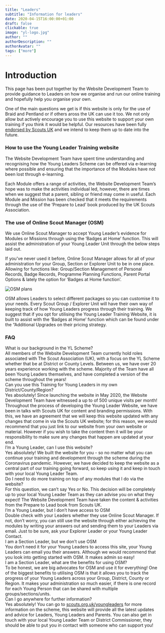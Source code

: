 ```yaml
---
title: "Leaders"
subtitle: "Information for leaders"
date: 2020-04-15T16:00:00+01:00
draft: false
clickable: true
image: "yl-logo.jpg"
author: ""
authorDescription: ""
authorAvatar: ""
tags: ["more"]
---
```


# Introduction

This page has been put together by the Website Development Team to provide guidance to Leaders on how we organise and run our online training and hopefully help you organise your own.

One of the main questions we get is if this website is only for the use of Braid and Pentland or if others aross the UK can use it too. We not only allow but actively encourage you to use this website to support your own training if you think it would be helpful. Our resources have been fully [endorsed by Scouts UK](https://www.scouts.org.uk/volunteers/running-your-section/running-an-explorer-unit/explorers-covid-19-safe-games-and-activities/) and we intend to keep them up to date into the future.

### How to use the Young Leader Training website

The Website Development Team have spent time understanding and recognising how the Young Leaders Scheme can be offered via e-learning where possible and ensuring that the importance of the Modules have not been lost through e-learning.

Each Module offers a range of activities, the Website Development Team’s hope was to make the activities individual led, however, there are times when we suggest that a parent, sibling or friend may come in useful. Each Module and Mission has been checked that it meets the requirements through the use of the ‘Prepare to Lead’ book produced by the UK Scouts Association.

### The use of Online Scout Manager (OSM)

We use Online Scout Manager to accept Young Leader’s evidence for Modules or Missions through using the ‘Badges at Home’ function. This will assist the administration of your Young Leader Unit through the below steps laid out.

If you've never used it before, Online Scout Manager allows for all of your administration for your Group, Section or Explorer Unit to be in one place. Allowing for functions like: Group/Section Management of Personal Records, Badge Records, Programme Planning Functions, Parent Portal Options & lately the option for ‘Badges at Home function’.

![OSM plans](/osm-plans.png)

OSM allows Leaders to select different packages so you can customise it to your needs. Every Scout Group / Explorer Unit will have their own way of keeping track of how Young Leaders progress through their training. We suggest that if you opt for utilising the Young Leader Training Website, it is built to assist with the ‘Badges at Home’ function which can be found under the “Additional Upgrades on their pricing strategy.

<!-- For more support on how you can access and utilise the function of ‘Badges at Home’, can be found here:

<iframe width="560" height="315" src="https://www.youtube.com/embed/ZUgSFTcMMhs" frameborder="0" allow="accelerometer; autoplay; clipboard-write; encrypted-media; gyroscope; picture-in-picture" allowfullscreen></iframe> -->

<!-- ### Further information

This page has been developed to provide advice and guidance to Leaders on how Young Leader Training led through e-learning. Although further advice on the Young Leader Scheme can be found [here](https://www.scouts.org.uk/explorers/awards/young-leader-award). -->

### FAQ

<div class="accordion">
  <div class="accordion-item">
    <div class="accordion-item-header">
      What is our background in the YL Scheme?
    </div>
    <div class="accordion-item-body">
      <div class="accordion-item-body-content">
        All members of the Website Development Team currently hold roles associated with The Scout Association (UK), with a focus on the YL Scheme whether that be at District or County Levels. Between us, we have over 20 years experience working with the scheme. Majority of the Team have all been Young Leaders themselves, and have completed a version of the scheme throughout the years!
      </div>
    </div>
  </div>
  <div class="accordion-item">
    <div class="accordion-item-header">
      Can you use this Training for Young Leaders in my own District/County/Region?
    </div>
    <div class="accordion-item-body">
      <div class="accordion-item-body-content">
        Yes absolutely! Since launching the website in May 2020, the Website Development Team have witnessed a up to of 500 unique visits per month! Throughout the process of developing the Young Leader Website, we have been in talks with Scouts UK for content and branding permissions. With this, we have an agreement that we will keep this website updated with any changes that come in via the Scouts UK website; for this reason, we would recommend that you just link to our website from your own website or material. However if you wish to take the content then it will be your responsibility to make sure any changes that happen are updated at your end.
      </div>
    </div>
  </div>
  <div class="accordion-item">
    <div class="accordion-item-header">
      I’m a Young Leader, can I use this website?
    </div>
    <div class="accordion-item-body">
      <div class="accordion-item-body-content">
        Yes absolutely! We built the website for you - so no matter what you can continue your training and development through the scheme during the Coronavirus pandemic. However, we have decided to keep the website as a central part of our training going forward, so keep using it and keep in touch with your local Young Leader Team.
      </div>
    </div>
  </div>
  <div class="accordion-item">
    <div class="accordion-item-header">
      Do I need to do more training on top of any modules that I do via the website?
    </div>
    <div class="accordion-item-body">
      <div class="accordion-item-body-content">
        For this question, we can’t say Yes or No. This decision will be completely up to your local Young Leader Team as they can advise you on what they expect! The Website Development Team have taken the content & activities from the Prepare to Lead book from Scouts UK.
      </div>
    </div>
  </div>
  <div class="accordion-item">
    <div class="accordion-item-header">
      I’m a Young Leader, but I don’t have access to OSM
    </div>
    <div class="accordion-item-body">
      <div class="accordion-item-body-content">
        Double check with your Leaders whether they use Online Scout Manager. If not, don’t worry, you can still use the website through either achieving the modules by writing your answers out and sending them to your Leaders via email. Just to be sure, ask your Explorer Leader or your Young Leader Contact.
      </div>
    </div>
  </div>
  <div class="accordion-item">
    <div class="accordion-item-header">
      I am a Section Leader, but we don’t use OSM
    </div>
    <div class="accordion-item-body">
      <div class="accordion-item-body-content">
        You don’t need it for your Young Leaders to access this site, your Young Leaders can email you their answers. Although we would recommend that you look into getting started with OSM. It makes admin so easy!
      </div>
    </div>
  </div>
  <div class="accordion-item">
    <div class="accordion-item-header">
      I am a Section Leader, what are the benefits for using OSM?
    </div>
    <div class="accordion-item-body">
      <div class="accordion-item-body-content">
        To be honest, we are big advocates for OSM and use it for everything! One of the biggest benefits to utilising OSM is that it allows you to track the progress of your Young Leaders across your Group, District, County or Region. It makes your administration so much easier, if there is one record for each Young Person that can be shared with multiple groups/sections/units.
      </div>
    </div>
  </div>
  <div class="accordion-item">
    <div class="accordion-item-header">
      Can I go anywhere for further information?
    </div>
    <div class="accordion-item-body">
      <div class="accordion-item-body-content">
        Yes absolutely! You can go to <a href="https://www.scouts.org.uk/volunteers/running-your-section/running-an-explorer-unit/explorer-scout-young-leaders-scheme/">scouts.org.uk/youngleaders</a> for more information on the scheme, this website will provide all the latest updates and advice for Leaders, Young Leaders and Parents. You can also get in touch with your local Young Leader Team or District Commissioner, they should be able to put you in contact with someone who can support you!
      </div>
    </div>
  </div>
</div>

<script>
    const accordionItemHeaders = document.querySelectorAll(".accordion-item-header");

accordionItemHeaders.forEach(accordionItemHeader => {
  accordionItemHeader.addEventListener("click", event => {

    // Uncomment in case you only want to allow for the display of only one collapsed item at a time!

    const currentlyActiveAccordionItemHeader = document.querySelector(".accordion-item-header.active");
    if(currentlyActiveAccordionItemHeader && currentlyActiveAccordionItemHeader!==accordionItemHeader) {
      currentlyActiveAccordionItemHeader.classList.toggle("active");
      currentlyActiveAccordionItemHeader.nextElementSibling.style.maxHeight = 0;
    }

    accordionItemHeader.classList.toggle("active");
    const accordionItemBody = accordionItemHeader.nextElementSibling;
    if(accordionItemHeader.classList.contains("active")) {
      accordionItemBody.style.maxHeight = accordionItemBody.scrollHeight + "px";
    }
    else {
      accordionItemBody.style.maxHeight = 0;
    }

  });
});
</script>
